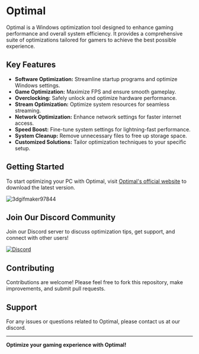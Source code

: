 # Optimal

Optimal is a Windows optimization tool designed to enhance gaming performance and overall system efficiency. It provides a comprehensive suite of optimizations tailored for gamers to achieve the best possible experience.

## Key Features

- **Software Optimization:** Streamline startup programs and optimize Windows settings.
- **Game Optimization:** Maximize FPS and ensure smooth gameplay.
- **Overclocking:** Safely unlock and optimize hardware performance.
- **Stream Optimization:** Optimize system resources for seamless streaming.
- **Network Optimization:** Enhance network settings for faster internet access.
- **Speed Boost:** Fine-tune system settings for lightning-fast performance.
- **System Cleanup:** Remove unnecessary files to free up storage space.
- **Customized Solutions:** Tailor optimization techniques to your specific setup.

## Getting Started

To start optimizing your PC with Optimal, visit [Optimal's official website](https://example.com) to download the latest version.

![3dgifmaker97844](https://github.com/user-attachments/assets/05f176ac-b430-4fe4-82eb-1b480031b39c)


## Join Our Discord Community

Join our Discord server to discuss optimization tips, get support, and connect with other users!

[![Discord](https://img.shields.io/discord/1234567890?color=7289DA&label=Discord&logo=discord&logoColor=ffffff)](https://discord.gg/your-discord-invite)

## Contributing

Contributions are welcome! Please feel free to fork this repository, make improvements, and submit pull requests.

## Support

For any issues or questions related to Optimal, please contact us at our discord.


---

**Optimize your gaming experience with Optimal!**
